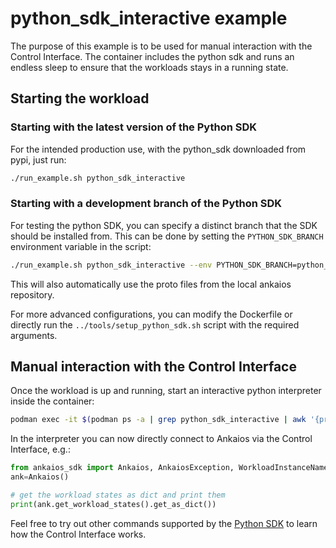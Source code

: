 # python_sdk_interactive example

The purpose of this example is to be used for manual interaction with the Control Interface. The container includes the python sdk and runs an endless sleep to ensure that the workloads stays in a running state.

## Starting the workload

### Starting with the latest version of the Python SDK

For the intended production use, with the python_sdk downloaded from pypi, just run:

``` bash
./run_example.sh python_sdk_interactive
```

### Starting with a development branch of the Python SDK

For testing the python SDK, you can specify a distinct branch that the SDK should be installed from. This can be done by setting the `PYTHON_SDK_BRANCH` environment variable in the script:

``` bash
./run_example.sh python_sdk_interactive --env PYTHON_SDK_BRANCH=python_sdk_branch
```

This will also automatically use the proto files from the local ankaios repository.

For more advanced configurations, you can modify the Dockerfile or directly run the `../tools/setup_python_sdk.sh` script with the required arguments.

## Manual interaction with the Control Interface

Once the workload is up and running, start an interactive python interpreter inside the container:

```bash
podman exec -it $(podman ps -a | grep python_sdk_interactive | awk '{print $1}') python3
```

In the interpreter you can now directly connect to Ankaios via the Control Interface, e.g.:

```python
from ankaios_sdk import Ankaios, AnkaiosException, WorkloadInstanceName
ank=Ankaios()

# get the workload states as dict and print them
print(ank.get_workload_states().get_as_dict())
```

Feel free to try out other commands supported by the [Python SDK](https://pypi.org/project/ankaios-sdk/) to learn how the Control Interface works.
